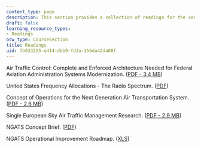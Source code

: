 ```yaml
---
content_type: page
description: This section provides a collection of readings for the course.
draft: false
learning_resource_types:
- Readings
ocw_type: CourseSection
title: Readings
uid: 7b033255-e414-dbb9-fd2a-256da42da08f
---
```

Air Traffic Control: Complete and Enforced Architecture Needed for Federal Aviation Administration Systems Modernization. ([PDF - 3.4 MB](http://www.gao.gov/archive/1997/ai97030.pdf))

United States Frequency Allocations - The Radio Spectrum. ([PDF](https://www.ntia.doc.gov/files/ntia/publications/2003-allochrt.pdf))

Concept of Operations for the Next Generation Air Transportation System. ([PDF - 2.6 MB](https://www.hsdl.org/?abstract&did=747519))

Single European Sky Air Traffic Management Research. ([PDF - 2.9 MB](http://www.atmseminar.org/seminarContent/seminar7/media/pdf/Tytgat.pdf))

NGATS Concept Brief. ([PDF](https://www.ral.ucar.edu/general/vision05/bee_overview.pdf))

NGATS Operational Improvement Roadmap. ([XLS](http://web.archive.org/web/20060728223349/http://www.aiaa.org/Participate/Uploads/NGATS%20O.I.%20Roadmap%28060427%29.xls))